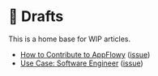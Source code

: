 # 📃 Drafts

This is a home base for WIP articles.

* [How to Contribute to AppFlowy](../../../../old-documentation/contribute-to-appflowy/software-contributions/how-tos/draft-how-to-contribute-to-appflowy.md) ([issue](https://github.com/AppFlowy-IO/AppFlowy-Docs/issues/74))
* [Use Case: Software Engineer](draft-use-case-software-engineer.md) ([issue](https://github.com/AppFlowy-IO/AppFlowy-Docs/issues/72))
